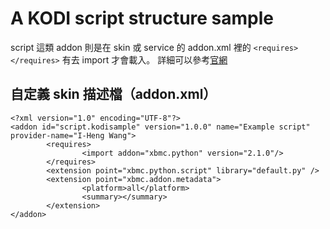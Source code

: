 # A KODI script structure sample
script 這類 addon 則是在 skin 或 service 的 addon.xml 裡的 `<requires></requires>` 有去 import 才會載入。
詳細可以參考[官網](http://kodi.wiki/view/Script_sources)

## **自定義 skin 描述檔（addon.xml）**
    <?xml version="1.0" encoding="UTF-8"?>
    <addon id="script.kodisample" version="1.0.0" name="Example script" provider-name="I-Heng Wang">
            <requires>
                    <import addon="xbmc.python" version="2.1.0"/>
            </requires>
            <extension point="xbmc.python.script" library="default.py" />
            <extension point="xbmc.addon.metadata">
                    <platform>all</platform>
                    <summary></summary>
            </extension>
    </addon>
